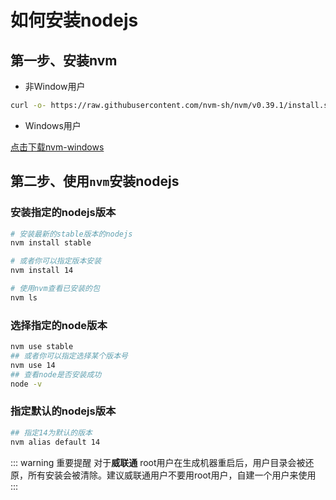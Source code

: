 # 如何安装nodejs

## 第一步、安装nvm

- 非Window用户
```bash
curl -o- https://raw.githubusercontent.com/nvm-sh/nvm/v0.39.1/install.sh | bash
```

- Windows用户

[点击下载nvm-windows](https://github.com/coreybutler/nvm-windows/releases/download/1.1.9/nvm-setup.exe)

## 第二步、使用`nvm`安装nodejs

### 安装指定的nodejs版本

```bash
# 安装最新的stable版本的nodejs
nvm install stable

# 或者你可以指定版本安装
nvm install 14

# 使用nvm查看已安装的包
nvm ls
```

### 选择指定的node版本

```bash
nvm use stable
## 或者你可以指定选择某个版本号
nvm use 14
## 查看node是否安装成功
node -v
```

### 指定默认的nodejs版本

```bash
## 指定14为默认的版本
nvm alias default 14
```

::: warning 重要提醒
对于**威联通** root用户在生成机器重启后，用户目录会被还原，所有安装会被清除。建议威联通用户不要用root用户，自建一个用户来使用
:::
